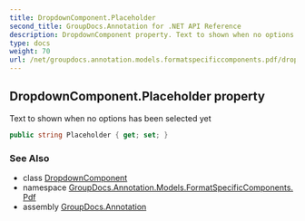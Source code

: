 ```yaml
---
title: DropdownComponent.Placeholder
second_title: GroupDocs.Annotation for .NET API Reference
description: DropdownComponent property. Text to shown when no options has been selected yet
type: docs
weight: 70
url: /net/groupdocs.annotation.models.formatspecificcomponents.pdf/dropdowncomponent/placeholder/
---
```

## DropdownComponent.Placeholder property

Text to shown when no options has been selected yet

```csharp
public string Placeholder { get; set; }
```

### See Also

* class [DropdownComponent](../)
* namespace [GroupDocs.Annotation.Models.FormatSpecificComponents.Pdf](../../dropdowncomponent/)
* assembly [GroupDocs.Annotation](../../../)


